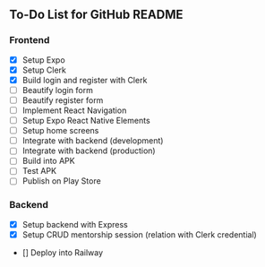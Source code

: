 ## To-Do List for GitHub README

### Frontend

- [x] Setup Expo
- [x] Setup Clerk
- [x] Build login and register with Clerk
- [ ] Beautify login form
- [ ] Beautify register form
- [ ] Implement React Navigation
- [ ] Setup Expo React Native Elements
- [ ] Setup home screens
- [ ] Integrate with backend (development)
- [ ] Integrate with backend (production)
- [ ] Build into APK
- [ ] Test APK
- [ ] Publish on Play Store

### Backend

- [x] Setup backend with Express
- [x] Setup CRUD mentorship session (relation with Clerk credential)
- [] Deploy into Railway
